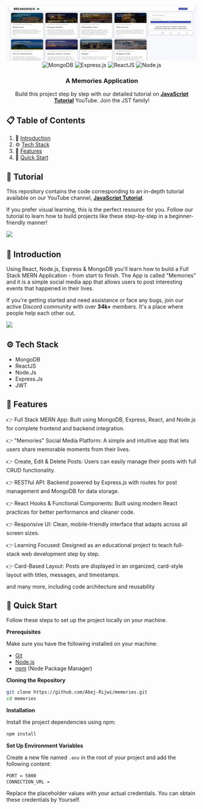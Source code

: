 <div align="center">
  <br />
    <a href="https://youtu.be/KzpOabCuqrM" target="_blank">
       <img src="banner.png" alt="Project Banner" />
    </a>
  <br />
  <div>
    <img src="https://img.shields.io/badge/MongoDB-4EA94B?style=for-the-badge&logo=mongodb&logoColor=white" alt="MongoDB" />
    <img src="https://img.shields.io/badge/Express.js-000000?style=for-the-badge&logo=express&logoColor=white" alt="Express.js" />
    <img src="https://img.shields.io/badge/React-087EA4?style=for-the-badge&logo=react&logoColor=white" alt="ReactJS" />
    <img src="https://img.shields.io/badge/Node.js-FF9900?style=for-the-badge&logo=nodedotjs&logoColor=white" alt="Node.js" />
  </div>
  <h3 align="center">A Memories Application</h3>
   <div align="center">
     Build this project step by step with our detailed tutorial on <a href="https://www.youtube.com/channel/UChz-VlXINivlDUpeOz9v5kg" target="_blank"><b>JavaScript Tutorial</b></a>           YouTube. Join the JST family!
    </div>
</div>

## 📋 <a name="table">Table of Contents</a>

1. 🤖 [Introduction](#introduction)
2. ⚙️ [Tech Stack](#tech-stack)
3. 🔋  [Features](#features)
4. 🤸 [Quick Start](#quick-start)

## 🚨 Tutorial

This repository contains the code corresponding to an in-depth tutorial available on our YouTube channel, <a href="https://youtu.be/KzpOabCuqrM" target="_blank"><b>JavaScript Tutorial</b></a>.

If you prefer visual learning, this is the perfect resource for you. Follow our tutorial to learn how to build projects like these step-by-step in a beginner-friendly manner!

<a href="https://youtu.be/KzpOabCuqrM" target="_blank"><img src="https://github.com/sujatagunale/EasyRead/assets/151519281/1736fca5-a031-4854-8c09-bc110e3bc16d" /></a>

## <a name="introduction">🤖 Introduction</a>

Using React, Node.js, Express & MongoDB you'll learn how to build a Full Stack MERN Application - from start to finish. The App is called "Memories" and it is a simple social media app that allows users to post interesting events that happened in their lives.

If you're getting started and need assistance or face any bugs, join our active Discord community with over **34k+** members. It's a place where people help each other out.

<a href="https://discord.com/invite/ZwbTTDWGF8" target="_blank"><img src="https://github.com/sujatagunale/EasyRead/assets/151519281/618f4872-1e10-42da-8213-1d69e486d02e" /></a>

## <a name="tech-stack">⚙️ Tech Stack</a>

- MongoDB
- ReactJS
- Node.Js
- Express.Js
- JWT

## <a name="features">🔋 Features</a>

👉 Full Stack MERN App: Built using MongoDB, Express, React, and Node.js for complete frontend and backend integration.

👉 "Memories" Social Media Platform: A simple and intuitive app that lets users share memorable moments from their lives.

👉 Create, Edit & Delete Posts: Users can easily manage their posts with full CRUD functionality.

👉 RESTful API: Backend powered by Express.js with routes for post management and MongoDB for data storage.

👉 React Hooks & Functional Components: Built using modern React practices for better performance and cleaner code.

👉 Responsive UI: Clean, mobile-friendly interface that adapts across all screen sizes.

👉 Learning Focused: Designed as an educational project to teach full-stack web development step by step.

👉 Card-Based Layout: Posts are displayed in an organized, card-style layout with titles, messages, and timestamps.

and many more, including code architecture and reusability

## <a name="quick-start">🤸 Quick Start</a>

Follow these steps to set up the project locally on your machine.

**Prerequisites**

Make sure you have the following installed on your machine:

- [Git](https://git-scm.com/)
- [Node.js](https://nodejs.org/en)
- [npm](https://www.npmjs.com/) (Node Package Manager)

**Cloning the Repository**

```bash
git clone https://github.com/Abej-Rijwi/memories.git
cd memories
```

**Installation**

Install the project dependencies using npm:

```bash
npm install
```

**Set Up Environment Variables**

Create a new file named `.env` in the root of your project and add the following content:

```env
PORT = 5000
CONNECTION_URL = 
```

Replace the placeholder values with your actual credentials. You can obtain these credentials by Yourself.
